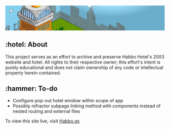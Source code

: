 
![HabboHotel](public/img/readme_logo.png) 

<h2>:hotel: About </h2>
This project serves as an effort to archive and preserve Habbo Hotel's 2003 website
and hotel. All rights to their respective owner; this effort's intent is purely
educational and does not claim ownership of any code or intellectual property herein
contained.

<h2>:hammer: To-do</h2>
<ul>
  <li>Configure pop-out hotel window within scope of app</li>
  <li>Possibly refractor subpage linking method with components instead of nested routing and external files</li>
</ul>
  
To view this site live, visit <a href="https://habbo.gs">Habbo.gs</a>
